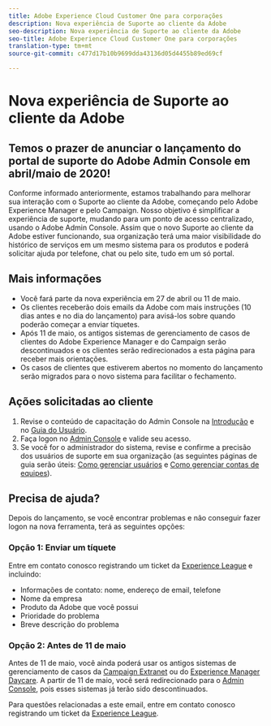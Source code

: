 ```yaml
---
title: Adobe Experience Cloud Customer One para corporações
description: Nova experiência de Suporte ao cliente da Adobe
seo-description: Nova experiência de Suporte ao cliente da Adobe
seo-title: Adobe Experience Cloud Customer One para corporações
translation-type: tm+mt
source-git-commit: c477d17b10b9699dda43136d05d4455b89ed69cf

---
```



# Nova experiência de Suporte ao cliente da Adobe

## Temos o prazer de anunciar o lançamento do portal de suporte do Adobe Admin Console em abril/maio de 2020!

Conforme informado anteriormente, estamos trabalhando para melhorar sua interação com o Suporte ao cliente da Adobe, começando pelo Adobe Experience Manager e pelo Campaign. Nosso objetivo é simplificar a experiência de suporte, mudando para um ponto de acesso centralizado, usando o Adobe Admin Console. Assim que o novo Suporte ao cliente da Adobe estiver funcionando, sua organização terá uma maior visibilidade do histórico de serviços em um mesmo sistema para os produtos e poderá solicitar ajuda por telefone, chat ou pelo site, tudo em um só portal.

## Mais informações

* Você fará parte da nova experiência em 27 de abril ou 11 de maio.
* Os clientes receberão dois emails da Adobe com mais instruções (10 dias antes e no dia do lançamento) para avisá-los sobre quando poderão começar a enviar tíquetes.
* Após 11 de maio, os antigos sistemas de gerenciamento de casos de clientes do Adobe Experience Manager e do Campaign serão descontinuados e os clientes serão redirecionados a esta página para receber mais orientações.
* Os casos de clientes que estiverem abertos no momento do lançamento serão migrados para o novo sistema para facilitar o fechamento.

## Ações solicitadas ao cliente

1. Revise o conteúdo de capacitação do Admin Console na [Introdução](https://helpx.adobe.com/br/enterprise/get-started.html) e no [Guia do Usuário](https://helpx.adobe.com/br/enterprise/managing/user-guide.html).
1. Faça logon no [Admin Console](https://adminconsole.adobe.com/) e valide seu acesso.
1. Se você for o administrador do sistema, revise e confirme a precisão dos usuários de suporte em sua organização (as seguintes páginas de guia serão úteis: [Como gerenciar usuários](https://helpx.adobe.com/br/enterprise/using/users.html) e [Como gerenciar contas de equipes](https://helpx.adobe.com/br/enterprise/using/accounts.html)).

## Precisa de ajuda?

Depois do lançamento, se você encontrar problemas e não conseguir fazer logon na nova ferramenta, terá as seguintes opções:

### Opção 1: Enviar um tíquete

Entre em contato conosco registrando um ticket da [Experience League](https://experienceleague.adobe.com/?support-solution=General#support) e incluindo:

* Informações de contato: nome, endereço de email, telefone
* Nome da empresa
* Produto da Adobe que você possui
* Prioridade do problema
* Breve descrição do problema

### Opção 2: Antes de 11 de maio

Antes de 11 de maio, você ainda poderá usar os antigos sistemas de gerenciamento de casos da [Campaign Extranet](https://support.neolane.net/webApp/extranetLogin) ou do [Experience Manager Daycare](https://daycare.day.com/home.html).  A partir de 11 de maio, você será redirecionado para o [Admin Console](https://adminconsole.adobe.com/), pois esses sistemas já terão sido descontinuados.


Para questões relacionadas a este email, entre em contato conosco registrando um ticket da [Experience League](https://experienceleague.adobe.com/?support-solution=General#support).
